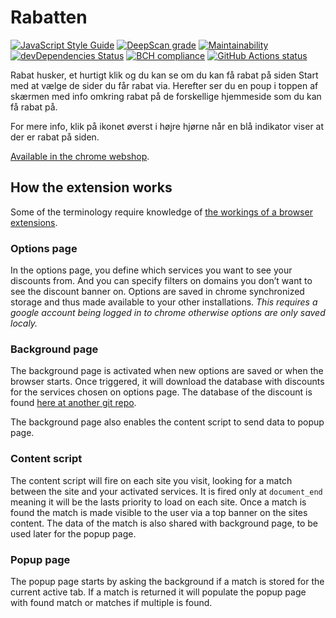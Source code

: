 # Rabatten
[![JavaScript Style Guide](https://img.shields.io/badge/code_style-standard-brightgreen.svg)](https://standardjs.com)
[![DeepScan grade](https://deepscan.io/api/teams/5999/projects/7865/branches/86176/badge/grade.svg)](https://deepscan.io/dashboard#view=project&tid=5999&pid=7865&bid=86176)
[![Maintainability](https://api.codeclimate.com/v1/badges/7f37cac1b78f385627d2/maintainability)](https://codeclimate.com/github/zinen/Rabatten/maintainability)
[![devDependencies Status](https://img.shields.io/david/dev/zinen/Rabatten)](https://david-dm.org/zinen/rabatten?type=dev)
[![BCH compliance](https://bettercodehub.com/edge/badge/zinen/Rabatten?branch=master)](https://bettercodehub.com/results/zinen/Rabatten)
[![GitHub Actions status](https://github.com/zinen/Rabatten/workflows/Node%20CI/badge.svg)](https://github.com/zinen/Rabatten)

Rabat husker, et hurtigt klik og du kan se om du kan få rabat på siden
Start med at vælge de sider du får rabat via. Herefter ser du en poup i toppen af skærmen med info omkring rabat på de forskellige hjemmeside som du kan få rabat på.

For mere info, klik på ikonet øverst i højre hjørne når en blå indikator viser at der er rabat på siden.

[Available in the chrome webshop](https://chrome.google.com/webstore/detail/rabatten/ekaaoiehoehhfffifhgclflhjjkppdnc/).

## How the extension works
Some of the terminology require knowledge of [the workings of a browser extensions](https://developer.chrome.com/extensions).

### Options page
In the options page, you define which services you want to see your discounts from. And you can specify filters on domains you don’t want to see the discount banner on.
Options are saved in chrome synchronized storage and thus made available to your other installations. 
*This requires a google account being logged in to chrome otherwise options are only saved localy.*

### Background page
The background page is activated when new options are saved or when the browser starts. Once triggered, it will download the database with discounts for the services chosen on options page. The database of the discount is found [here at another git repo](https://github.com/zinen/rabatten-scraper#readme).

The background page also enables the content script to send data to popup page.

### Content script
The content script will fire on each site you visit, looking for a match between the site and your activated services. It is fired only at `document_end` meaning it will be the lasts priority to load on each site. Once a match is found the match is made visible to the user via a top banner on the sites content. The data of the match is also shared with background page, to be used later for the popup page.

### Popup page
The popup page starts by asking the background if a match is stored for the current active tab. If a match is returned it will populate the popup page with found match or matches if multiple is found.
